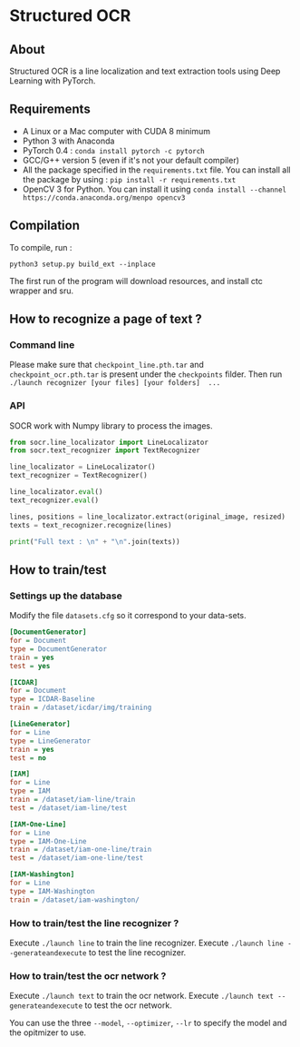 # Structured OCR

## About

Structured OCR is a line localization and text extraction tools using Deep Learning with PyTorch.

## Requirements

 - A Linux or a Mac computer with CUDA 8 minimum
 - Python 3 with Anaconda
 - PyTorch 0.4 : ```conda install pytorch -c pytorch```
 - GCC/G++ version 5 (even if it's not your default compiler)
 - All the package specified in the ```requirements.txt``` file. You can install all the package by using : ```pip install -r requirements.txt```
 - OpenCV 3 for Python. You can install it using ```conda install --channel https://conda.anaconda.org/menpo opencv3```


## Compilation

To compile, run : 

```
python3 setup.py build_ext --inplace
```

The first run of the program will download resources, and install ctc wrapper and sru.

## How to recognize a page of text ?

### Command line

Please make sure that ```checkpoint_line.pth.tar``` and ```checkpoint_ocr.pth.tar``` is present under the ```checkpoints``` filder.
Then run 
```./launch recognizer [your files] [your folders]  ...```

### API

SOCR work with Numpy library to process the images.

```python
from socr.line_localizator import LineLocalizator
from socr.text_recognizer import TextRecognizer

line_localizator = LineLocalizator()
text_recognizer = TextRecognizer()

line_localizator.eval()
text_recognizer.eval()

lines, positions = line_localizator.extract(original_image, resized)
texts = text_recognizer.recognize(lines)

print("Full text : \n" + "\n".join(texts))
```


## How to train/test

### Settings up the database

Modify the file ```datasets.cfg``` so it correspond to your data-sets.

```cfg
[DocumentGenerator]
for = Document
type = DocumentGenerator
train = yes
test = yes

[ICDAR]
for = Document
type = ICDAR-Baseline
train = /dataset/icdar/img/training

[LineGenerator]
for = Line
type = LineGenerator
train = yes
test = no

[IAM]
for = Line
type = IAM
train = /dataset/iam-line/train
test = /dataset/iam-line/test

[IAM-One-Line]
for = Line
type = IAM-One-Line
train = /dataset/iam-one-line/train
test = /dataset/iam-one-line/test

[IAM-Washington]
for = Line
type = IAM-Washington
train = /dataset/iam-washington/

```

### How to train/test the line recognizer ?

Execute ```./launch line``` to train the line recognizer.
Execute ```./launch line --generateandexecute``` to test the line recognizer.

### How to train/test the ocr network ?

Execute ```./launch text``` to train the ocr network.
Execute ```./launch text --generateandexecute``` to test the ocr network.

You can use the three ```--model```, ```--optimizer```, ```--lr``` to specify the model and the opitmizer to use.